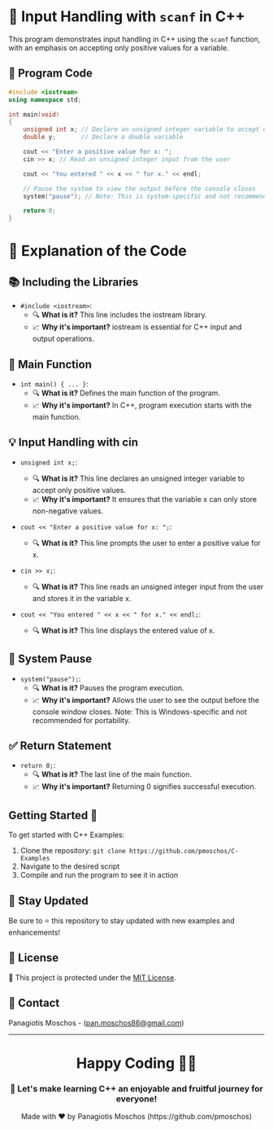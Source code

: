 # 🌟 Input Handling with `scanf` in C++

This program demonstrates input handling in C++ using the `scanf` function, with an emphasis on accepting only positive values for a variable.

## 📝 Program Code

```cpp
#include <iostream>
using namespace std;

int main(void)
{
    unsigned int x; // Declare an unsigned integer variable to accept only positive values
    double y;       // Declare a double variable

    cout << "Enter a positive value for x: ";
    cin >> x; // Read an unsigned integer input from the user

    cout << "You entered " << x << " for x." << endl;

    // Pause the system to view the output before the console closes
    system("pause"); // Note: This is system-specific and not recommended for portability

    return 0;
}
```

# 🧐 Explanation of the Code

## 📚 Including the Libraries
- `#include <iostream>`:
  - 🔍 **What is it?** This line includes the iostream library.
  - 📈 **Why it's important?** iostream is essential for C++ input and output operations.

## 🚀 Main Function
- `int main() { ... }`:
  - 🔍 **What is it?** Defines the main function of the program.
  - 📈 **Why it's important?** In C++, program execution starts with the main function.

## 💡 Input Handling with cin
- `unsigned int x;`:
  - 🔍 **What is it?** This line declares an unsigned integer variable to accept only positive values.
  - 📈 **Why it's important?** It ensures that the variable x can only store non-negative values.

- `cout << "Enter a positive value for x: ";`:
  - 🔍 **What is it?** This line prompts the user to enter a positive value for x.

- `cin >> x;`:
  - 🔍 **What is it?** This line reads an unsigned integer input from the user and stores it in the variable x.

- `cout << "You entered " << x << " for x." << endl;`:
  - 🔍 **What is it?** This line displays the entered value of x.

## 🛑 System Pause
- `system("pause");`:
  - 🔍 **What is it?** Pauses the program execution.
  - 📈 **Why it's important?** Allows the user to see the output before the console window closes. Note: This is Windows-specific and not recommended for portability.

## ✅ Return Statement
- `return 0;`:
  - 🔍 **What is it?** The last line of the main function.
  - 📈 **Why it's important?** Returning 0 signifies successful execution.

## Getting Started 🚀
To get started with C++ Examples:
1. Clone the repository: `git clone https://github.com/pmoschos/C-Examples`
2. Navigate to the desired script
3. Compile and run the program to see it in action

## 📢 Stay Updated
Be sure to ⭐ this repository to stay updated with new examples and enhancements!

## 📜 License 
🔐 This project is protected under the [MIT License](https://mit-license.org/).

## 📧 Contact 
Panagiotis Moschos - (pan.moschos86@gmail.com)

---
<h1 align=center>Happy Coding 👨‍💻 </h1>

<h3 align=center>🎉 Let's make learning C++ an enjoyable and fruitful journey for everyone!</h3>  

<p align="center">
  Made with ❤️ by Panagiotis Moschos (https://github.com/pmoschos)
</p>